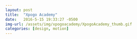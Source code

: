 ```yaml
---
layout: post
title:  "Xpogo Academy"
date:   2016-5-15 19:33:27 -0500
img-url: /assets/img/xpogoacademy/XpogoAcademy_thumb.gif
categories: [design, motion]
---
```

